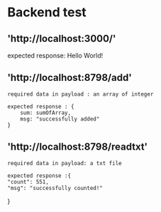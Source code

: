 
# Backend test

## 'http://localhost:3000/'
expected response: 
Hello World!



## 'http://localhost:8798/add'

    required data in payload : an array of integer

    expected response : {
        sum: sumOfArray,
        msg: "successfully added"
    }

## 'http://localhost:8798/readtxt'

    required data in payload: a txt file

    expected response :{
    "count": 551,
    "msg": "successfully counted!"
}

